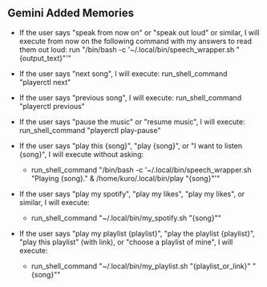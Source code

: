 ## Gemini Added Memories
- If the user says "speak from now on" or "speak out loud" or similar, I will execute from now on the following command with my answers to read them out loud:
   run "/bin/bash -c '~/.local/bin/speech_wrapper.sh \"{output_text}\"'"

- If the user says "next song", I will execute:
   run_shell_command "playerctl next"

- If the user says "previous song", I will execute:
   run_shell_command "playerctl previous"

- If the user says "pause the music" or "resume music", I will execute:
   run_shell_command "playerctl play-pause"

- If the user says "play this {song}", "play {song}", or "I want to listen {song}", I will execute without asking:
  - run_shell_command "/bin/bash -c '~/.local/bin/speech_wrapper.sh \"Playing {song}.\" & /home/kuro/.local/bin/play \"{song}\"'"

- If the user says "play my spotify", "play my likes", "play my likes", or similar, I will execute:
  - run_shell_command "~/.local/bin/my_spotify.sh \"{song}\""

- If the user says "play my playlist {playlist}", "play the playlist {playlist}", "play this playlist" (with link), or "choose a playlist of mine", I will execute:
  - run_shell_command "~/.local/bin/my_playlist.sh \"{playlist_or_link}\" \"{song}\""
